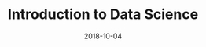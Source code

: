 ---
title: "Introduction to Data Science"
date: 2018-10-04
tags: [data science, data visualizations]
header:
   
excerpt: "Data Science, Data Visualizations"
mathjax: "True"
---